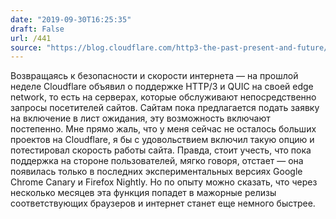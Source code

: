 ```yaml
---
date: "2019-09-30T16:25:35"
draft: False
url: /441
source: "https://blog.cloudflare.com/http3-the-past-present-and-future/"
---
```


Возвращаясь к безопасности и скорости интернета — на прошлой неделе Cloudflare объявил о поддержке HTTP/3 и QUIC на своей edge network, то есть на серверах, которые обслуживают непосредственно запросы посетителей сайтов. Сайтам пока предлагается подать заявку на включение в лист ожидания, эту возможность включают постепенно.
Мне прямо жаль, что у меня сейчас не осталось больших проектов на Cloudflare, я бы с удовольствием включил такую опцию и потестировал скорость работы сайта. Правда, стоит учесть, что пока поддержка на стороне пользователей, мягко говоря, отстает — она появилась только в последних экспериментальных версиях Google Chrome Canary и Firefox Nightly. Но по опыту можно сказать, что через несколько месяцев эта функция попадет в мажорные релизы соответствующих браузеров и интернет станет еще немного быстрее.
